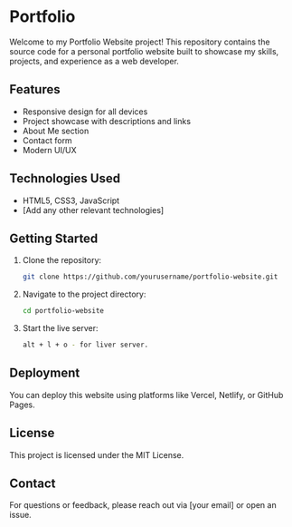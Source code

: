 # Portfolio
 
Welcome to my Portfolio Website project! This repository contains the source code for a personal portfolio website built to showcase my skills, projects, and experience as a web developer.

## Features

- Responsive design for all devices
- Project showcase with descriptions and links
- About Me section
- Contact form
- Modern UI/UX

## Technologies Used

- HTML5, CSS3, JavaScript
- [Add any other relevant technologies]

## Getting Started

1. Clone the repository:
    ```bash
    git clone https://github.com/yourusername/portfolio-website.git
    ```
2. Navigate to the project directory:
    ```bash
    cd portfolio-website
    ```
3. Start the live server:
    ```bash
    alt + l + o - for liver server.
    ```

## Deployment

You can deploy this website using platforms like Vercel, Netlify, or GitHub Pages.

## License

This project is licensed under the MIT License.

## Contact

For questions or feedback, please reach out via [your email] or open an issue.
